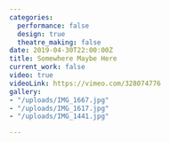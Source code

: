 ```yaml
---
categories:
  performance: false
  design: true
  theatre_making: false
date: 2019-04-30T22:00:00Z
title: Somewhere Maybe Here
current_work: false
video: true
videoLink: https://vimeo.com/328074776
gallery:
- "/uploads/IMG_1667.jpg"
- "/uploads/IMG_1617.jpg"
- "/uploads/IMG_1441.jpg"

---
```

